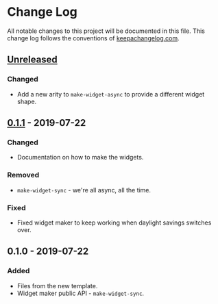 # Change Log
All notable changes to this project will be documented in this file. This change log follows the conventions of [keepachangelog.com](http://keepachangelog.com/).

## [Unreleased]
### Changed
- Add a new arity to `make-widget-async` to provide a different widget shape.

## [0.1.1] - 2019-07-22
### Changed
- Documentation on how to make the widgets.

### Removed
- `make-widget-sync` - we're all async, all the time.

### Fixed
- Fixed widget maker to keep working when daylight savings switches over.

## 0.1.0 - 2019-07-22
### Added
- Files from the new template.
- Widget maker public API - `make-widget-sync`.

[Unreleased]: https://github.com/your-name/advanced-legacy-builder/compare/0.1.1...HEAD
[0.1.1]: https://github.com/your-name/advanced-legacy-builder/compare/0.1.0...0.1.1
